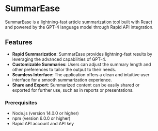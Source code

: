 # SummarEase

SummarEase is a lightning-fast article summarization tool built with React and powered by the GPT-4 language model through Rapid API integration.

## Features

- **Rapid Summarization**: SummarEase provides lightning-fast results by leveraging the advanced capabilities of GPT-4.
- **Customizable Summaries**: Users can adjust the summary length and other preferences to tailor the output to their needs.
- **Seamless Interface**: The application offers a clean and intuitive user interface for a smooth summarization experience.
- **Share and Export**: Summarized content can be easily shared or exported for further use, such as in reports or presentations.

### Prerequisites

- Node.js (version 14.0.0 or higher)
- npm (version 6.0.0 or higher)
- Rapid API account and API key
